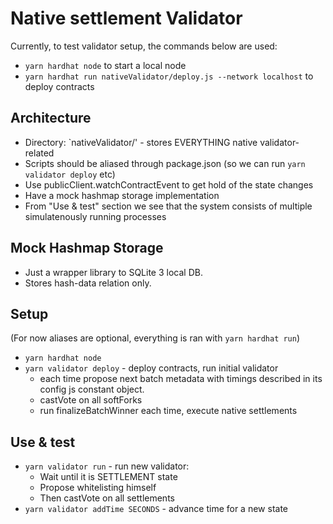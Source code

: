 # Native settlement Validator

Currently, to test validator setup, the commands below are used:

- `yarn hardhat node` to start a local node
- `yarn hardhat run nativeValidator/deploy.js --network localhost` to deploy contracts

## Architecture

- Directory: `nativeValidator/' - stores EVERYTHING native validator-related
- Scripts should be aliased through package.json (so we can run `yarn validator deploy` etc)
- Use publicClient.watchContractEvent to get hold of the state changes
- Have a mock hashmap storage implementation
- From "Use & test" section we see that the system consists of multiple simulatenously running processes

## Mock Hashmap Storage

- Just a wrapper library to SQLite 3 local DB.
- Stores hash-data relation only.

## Setup

(For now aliases are optional, everything is ran with `yarn hardhat run`)

- `yarn hardhat node`
- `yarn validator deploy` - deploy contracts, run initial validator
  - each time propose next batch metadata with timings described in its config js constant object.
  - castVote on all softForks
  - run finalizeBatchWinner each time, execute native settlements

## Use & test

- `yarn validator run` - run new validator:
  - Wait until it is SETTLEMENT state
  - Propose whitelisting himself
  - Then castVote on all settlements
- `yarn validator addTime SECONDS` - advance time for a new state
